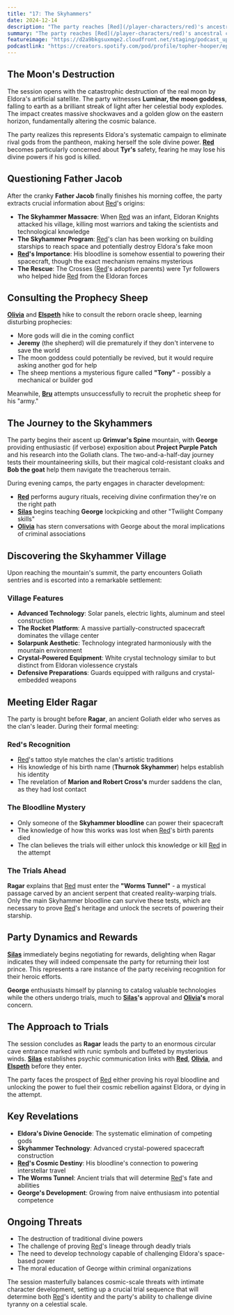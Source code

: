```yaml
---
title: "17: The Skyhammers"
date: 2024-12-14
description: "The party reaches [Red](/player-characters/red)'s ancestral clan and discovers advanced technology, but [Red](/player-characters/red) must prove his lineage through dangerous trials."
summary: "The party reaches [Red](/player-characters/red)'s ancestral clan and discovers advanced technology, but [Red](/player-characters/red) must prove his lineage through dangerous trials."
featureimage: "https://d2a9bkgsuxmqe2.cloudfront.net/staging/podcast_uploaded_episode400/41448639/41448639-1734206819666-7ef380cd7d28e.jpg"
podcastlink: "https://creators.spotify.com/pod/profile/topher-hooper/episodes/C4-E17-The-Skyhammers-e2sb36u"
---
```


## The Moon's Destruction

The session opens with the catastrophic destruction of the real moon by Eldora's artificial satellite. The party witnesses **Luminar, the moon goddess**, falling to earth as a brilliant streak of light after her celestial body explodes. The impact creates massive shockwaves and a golden glow on the eastern horizon, fundamentally altering the cosmic balance.

The party realizes this represents Eldora's systematic campaign to eliminate rival gods from the pantheon, making herself the sole divine power. **[Red](/player-characters/red)** becomes particularly concerned about **Tyr's** safety, fearing he may lose his divine powers if his god is killed.

## Questioning Father Jacob

After the cranky **Father Jacob** finally finishes his morning coffee, the party extracts crucial information about [Red](/player-characters/red)'s origins:

- **The Skyhammer Massacre**: When [Red](/player-characters/red) was an infant, Eldoran Knights attacked his village, killing most warriors and taking the scientists and technological knowledge
- **The Skyhammer Program**: [Red](/player-characters/red)'s clan has been working on building starships to reach space and potentially destroy Eldora's fake moon  
- **[Red](/player-characters/red)'s Importance**: His bloodline is somehow essential to powering their spacecraft, though the exact mechanism remains mysterious
- **The Rescue**: The Crosses ([Red](/player-characters/red)'s adoptive parents) were Tyr followers who helped hide [Red](/player-characters/red) from the Eldoran forces

## Consulting the Prophecy Sheep

**[Olivia](/player-characters/olivia)** and **[Elspeth](/player-characters/elspeth)** hike to consult the reborn oracle sheep, learning disturbing prophecies:

- More gods will die in the coming conflict
- **Jeremy** (the shepherd) will die prematurely if they don't intervene to save the world
- The moon goddess could potentially be revived, but it would require asking another god for help
- The sheep mentions a mysterious figure called **"Tony"** - possibly a mechanical or builder god

Meanwhile, **[Bru](/player-characters/bru)** attempts unsuccessfully to recruit the prophetic sheep for his "army."

## The Journey to the Skyhammers

The party begins their ascent up **Grimvar's Spine** mountain, with **George** providing enthusiastic (if verbose) exposition about **Project Purple Patch** and his research into the Goliath clans. The two-and-a-half-day journey tests their mountaineering skills, but their magical cold-resistant cloaks and **Bob the goat** help them navigate the treacherous terrain.

During evening camps, the party engages in character development:
- **[Red](/player-characters/red)** performs augury rituals, receiving divine confirmation they're on the right path
- **[Silas](/player-characters/silas)** begins teaching **George** lockpicking and other "Twilight Company skills"
- **[Olivia](/player-characters/olivia)** has stern conversations with George about the moral implications of criminal associations

## Discovering the Skyhammer Village

Upon reaching the mountain's summit, the party encounters Goliath sentries and is escorted into a remarkable settlement:

### Village Features
- **Advanced Technology**: Solar panels, electric lights, aluminum and steel construction
- **The Rocket Platform**: A massive partially-constructed spacecraft dominates the village center
- **Solarpunk Aesthetic**: Technology integrated harmoniously with the mountain environment
- **Crystal-Powered Equipment**: White crystal technology similar to but distinct from Eldoran violessence crystals
- **Defensive Preparations**: Guards equipped with railguns and crystal-embedded weapons

## Meeting Elder Ragar

The party is brought before **Ragar**, an ancient Goliath elder who serves as the clan's leader. During their formal meeting:

### Red's Recognition
- [Red](/player-characters/red)'s tattoo style matches the clan's artistic traditions
- His knowledge of his birth name (**Thurnok Skyhammer**) helps establish his identity
- The revelation of **Marion and Robert Cross's** murder saddens the clan, as they had lost contact

### The Bloodline Mystery
- Only someone of the **Skyhammer bloodline** can power their spacecraft
- The knowledge of how this works was lost when [Red](/player-characters/red)'s birth parents died
- The clan believes the trials will either unlock this knowledge or kill [Red](/player-characters/red) in the attempt

### The Trials Ahead
**Ragar** explains that [Red](/player-characters/red) must enter the **"Worms Tunnel"** - a mystical passage carved by an ancient serpent that created reality-warping trials. Only the main Skyhammer bloodline can survive these tests, which are necessary to prove [Red](/player-characters/red)'s heritage and unlock the secrets of powering their starship.

## Party Dynamics and Rewards

**[Silas](/player-characters/silas)** immediately begins negotiating for rewards, delighting when Ragar indicates they will indeed compensate the party for returning their lost prince. This represents a rare instance of the party receiving recognition for their heroic efforts.

**George** enthusiasts himself by planning to catalog valuable technologies while the others undergo trials, much to **[Silas](/player-characters/silas)'s** approval and **[Olivia](/player-characters/olivia)'s** moral concern.

## The Approach to Trials

The session concludes as **Ragar** leads the party to an enormous circular cave entrance marked with runic symbols and buffeted by mysterious winds. **[Silas](/player-characters/silas)** establishes psychic communication links with **[Red](/player-characters/red)**, **[Olivia](/player-characters/olivia)**, and **[Elspeth](/player-characters/elspeth)** before they enter.

The party faces the prospect of [Red](/player-characters/red) either proving his royal bloodline and unlocking the power to fuel their cosmic rebellion against Eldora, or dying in the attempt.

## Key Revelations

- **Eldora's Divine Genocide**: The systematic elimination of competing gods
- **Skyhammer Technology**: Advanced crystal-powered spacecraft construction
- **[Red](/player-characters/red)'s Cosmic Destiny**: His bloodline's connection to powering interstellar travel
- **The Worms Tunnel**: Ancient trials that will determine [Red](/player-characters/red)'s fate and abilities
- **George's Development**: Growing from naive enthusiasm into potential competence

## Ongoing Threats

- The destruction of traditional divine powers
- The challenge of proving [Red](/player-characters/red)'s lineage through deadly trials  
- The need to develop technology capable of challenging Eldora's space-based power
- The moral education of George within criminal organizations

The session masterfully balances cosmic-scale threats with intimate character development, setting up a crucial trial sequence that will determine both [Red](/player-characters/red)'s identity and the party's ability to challenge divine tyranny on a celestial scale.